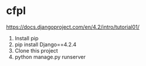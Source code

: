 # cfpl

https://docs.djangoproject.com/en/4.2/intro/tutorial01/<br>
1. Install pip
2. pip install Django==4.2.4
3. Clone this project
4. python manage.py runserver
